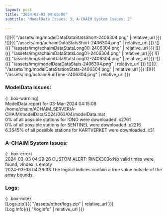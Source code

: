 ```yaml
---
layout: post
title: "2024-03-03 04:00:00"
subtitle: "ModelData Issues: 3; A-CHAIM System Issues: 2"

---
```


![]({{ "/assets/img/modelDataDataStatsShort-2406304.png" | relative_url }})
![]({{ "/assets/img/achaimDataStatsShort-2406304.png" | relative_url }})
![]({{ "/assets/img/achaimDataStatsLong00-2406304.png" | relative_url }})
![]({{ "/assets/img/achaimDataStatsLong01-2406304.png" | relative_url }})
![]({{ "/assets/img/achaimDataStatsLong02-2406304.png" | relative_url }})
![]({{ "/assets/img/modelDataDataStats-2406304.png" | relative_url }})
![]({{ "/assets/img/modelDataStationStats-2406304.png" | relative_url }})
![]({{ "/assets/img/achaimRunTime-2406304.png" | relative_url }})


### ModelData Issues:  
  
{: .box-warning}  
 ModelData report for 03-Mar-2024 04:15:08   
 /home/chaim/ACHAIM_SERVER/A-CHAIM/modelData/2024/063/04/modelData.mat   
 0% of all possible stations for IONO were downloaded. x2761   
 0% of all possible stations for SENTINEL were downloaded. x2216   
 6.3545% of all possible stations for KARTVERKET were downloaded. x31   
  
### A-CHAIM System Issues:  
  
{: .box-error}  
2024-03-03 04:29:26 CUSTOM ALERT: RINEX303o:No valid times were found, vIndex is empty  
2024-03-03 04:29:33 The logical indices contain a true value outside of the array bounds.  

### Logs:  
  
{: .box-note}  
[Logs.zip]({{ "/assets/other/logs.zip" | relative_url }})  
[Log Info]({{ "/logInfo" | relative_url }})  
